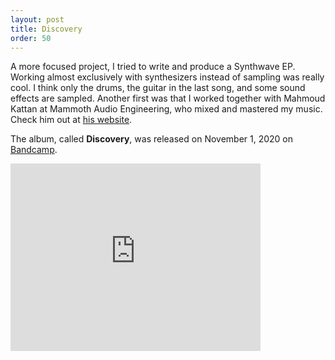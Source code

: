 ```yaml
---
layout: post
title: Discovery
order: 50
---
```

A more focused project, I tried to write and produce a Synthwave EP. Working almost exclusively
with synthesizers instead of sampling was really cool. I think only the drums, the guitar in the last
song, and some sound effects are sampled. Another first was that I worked together with Mahmoud
Kattan at Mammoth Audio Engineering, who mixed and mastered my music. Check him out at [his website](https://www.mammothaudioengineering.com/).

The album, called **Discovery**, was released on November 1, 2020 on [Bandcamp](https://lucaneukom.bandcamp.com/album/discovery).

<iframe style="border: 0; width: 400px; height: 300px;" src="https://bandcamp.com/EmbeddedPlayer/album=239997217/size=large/bgcol=333333/linkcol=fe7eaf/artwork=small/transparent=true/" seamless><a href="https://lucaneukom.bandcamp.com/album/discovery">Discovery by Neukom</a></iframe>